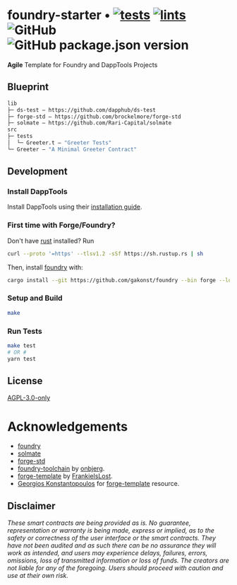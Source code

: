 # foundry-starter  • [![tests](https://github.com/abigger87/foundry-starter/actions/workflows/tests.yml/badge.svg)](https://github.com/abigger87/foundry-starter/actions/workflows/tests.yml) [![lints](https://github.com/abigger87/foundry-starter/actions/workflows/lints.yml/badge.svg)](https://github.com/abigger87/foundry-starter/actions/workflows/lints.yml) ![GitHub](https://img.shields.io/github/license/abigger87/foundry-starter) ![GitHub package.json version](https://img.shields.io/github/package-json/v/abigger87/foundry-starter)

**Agile** Template for Foundry and DappTools Projects 

## Blueprint

```ml
lib
├─ ds-test — https://github.com/dapphub/ds-test
├─ forge-std — https://github.com/brockelmore/forge-std
├─ solmate — https://github.com/Rari-Capital/solmate
src
├─ tests
│  └─ Greeter.t — "Greeter Tests"
└─ Greeter — "A Minimal Greeter Contract"
```

## Development

### Install DappTools

Install DappTools using their [installation guide](https://github.com/dapphub/dapptools#installation).

### First time with Forge/Foundry?

Don't have [rust](https://www.rust-lang.org/tools/install) installed?
Run
```bash
curl --proto '=https' --tlsv1.2 -sSf https://sh.rustup.rs | sh
```

Then, install [foundry](https://github.com/gakonst/foundry) with:
```bash
cargo install --git https://github.com/gakonst/foundry --bin forge --locked
```

### Setup and Build

```bash
make
```

### Run Tests

```bash
make test
# OR #
yarn test
```

## License

[AGPL-3.0-only](https://github.com/abigger87/foundry-starter/blob/master/LICENSE)

# Acknowledgements

- [foundry](https://github.com/gakonst/foundry)
- [solmate](https://github.com/Rari-Capital/solmate)
- [forge-std](https://github.com/brockelmore/forge-std)
- [foundry-toolchain](https://github.com/onbjerg/foundry-toolchain) by [onbjerg](https://github.com/onbjerg).
- [forge-template](https://github.com/FrankieIsLost/forge-template) by [FrankieIsLost](https://github.com/FrankieIsLost).
- [Georgios Konstantopoulos](https://github.com/gakonst) for [forge-template](https://github.com/gakonst/forge-template) resource.

## Disclaimer

_These smart contracts are being provided as is. No guarantee, representation or warranty is being made, express or implied, as to the safety or correctness of the user interface or the smart contracts. They have not been audited and as such there can be no assurance they will work as intended, and users may experience delays, failures, errors, omissions, loss of transmitted information or loss of funds. The creators are not liable for any of the foregoing. Users should proceed with caution and use at their own risk._
